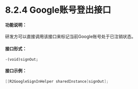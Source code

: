 # 8.2.4 Google账号登出接口

#### 功能说明：

 研发方可以直接调用该接口来标记当前Google账号处于已注销状态。

#### 接口形式：

```text
-(void)signOut;
```

#### 接口示例：

```objectivec
[[R2GoogleSignInHelper sharedInstance]signOut];
```


